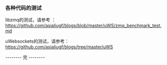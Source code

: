 ### 各种代码的测试

libzmq的测试，请参考 ：
https://github.com/asialiugf/blogs/blob/master/uWS/zmq_benchmark_test.md

uWebsockets的测试，请参考：
https://github.com/asialiugf/blogs/tree/master/uWS


-------- 完 --------
